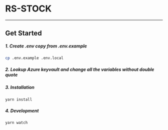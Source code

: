 # RS-STOCK
----------
## Get Started
##### 1. Create .env copy from .env.example
```bash
cp .env.example .env.local
```

##### 2. Lookup Azure keyvault and change all the variables without double quote

##### 3. Installation
```bash
yarn install
```
##### 4. Development
```bash
yarn watch
```
